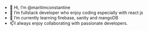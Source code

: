 - 👋 Hi, I’m @maritimconstantine
- 🌱 I’m fullstack developer who enjoy coding especially with react js
- 💞️ I’m currently learning firebase, sanity and mangoDB
- 📫I always enjoy collaborating with passionate developers. 

<!---
maritimconstantine/maritimconstantine is a ✨ special ✨ repository because its `README.md` (this file) appears on your GitHub profile.
You can click the Preview link to take a look at your changes.
--->
